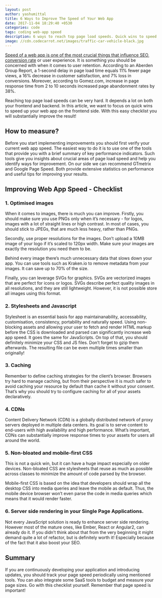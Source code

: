 ```yaml
---
layout: post
author: yashumittal
title: 6 Ways to Improve The Speed of Your Web App
date: 2017-11-04 18:29:40 +0530
categories: code
tags: coding web-app speed
description: 6 ways to reach top page load speeds. Quick wins to speed up your web app on the frontend side. Easy checklist to improve the result!
image: //cdn.codecarrot.net/images/traffic-car-vehicle-black.jpg
---
```


[Speed of a web app is one of the most crucial things that influence SEO, conversion rate](/9-seo-tips-improve-website-performance-drive-traffic) or user experience. It is something you should be concerned with when it comes to user retention. According to an Aberden Group Report, a 1-second delay in page load time equals 11% fewer page views, a 16% decrease in customer satisfaction, and 7% loss in conversions. Moreover, according to Gomez.com, increase in page response time from 2 to 10 seconds increased page abandonment rates by 38%.

Reaching top page load speeds can be very hard. It depends a lot on both your frontend and backend. In this article, we want to focus on quick wins to speed up your web app on the frontend side. With this easy checklist you will substantially improve the result!

## How to measure?

Before you start implementing improvements you should first verify your current web app speed. The easiest way to do it is to use one of the tools that provide you with a brief summary of key performance indicators. Such tools give you insights about crucial areas of page load speed and help you identify ways for improvement. On our side we can recommend GTmetrix and Google Page Speed. Both provide extensive statistics on performance and useful tips for improving your results.

## Improving Web App Speed - Checklist

### 1. Optimised images

When it comes to images, there is much you can improve. Firstly, you should make sure you use PNGs only when it’s necessary - for logos, images with a lot of straight lines or high contrast. In most of cases, you should stick to JPEGs, that are much less heavy, rather than PNGs.

Secondly, use proper resolutions for the images. Don’t upload a 10MB image of your logo if it’s scaled to 120px width. Make sure your images are exactly the resolution you need them to be.

Behind every image there’s much unnecessary data that slows down your app. You can use tools such as Kraken.io to remove metadata from your images. It can save up to 70% of the size.

Finally, you can leverage SVGs for graphics. SVGs are vectorized images that are perfect for icons or logos. SVGs describe perfect quality images in all resolutions, and they are still lightweight. However, it is not possible store all images using this format.

### 2. Stylesheets and Javascript

Stylesheet is an essential basis for app maintainanability, accessability, customisation, consistency, portability and naturally speed. Using non-blocking assets and allowing your user to fetch and render HTML markup before the CSS is downloaded and parsed can significantly increase web app speed. It goes the same for JavaScripts. On top of that, you should definitely minimize your CSS and JS files. Don’t forget to gzip them afterwards. The resulting file can be even multiple times smaller than originally!

### 3. Caching

Remember to define caching strategies for the client’s browser. Browsers try hard to manage caching, but from their perspective it is much safer to avoid caching your resource by default than cache it without your consent. That’s why you should try to configure caching for all of your assets declaratively.

### 4. CDNs

Content Delivery Network (CDN) is a globally distributed network of proxy servers deployed in multiple data centers. Its goal is to serve content to end-users with high availability and high performance. What’s important, CDNs can substantially improve response times to your assets for users all around the world.

### 5. Non-bloated and mobile-first CSS

This is not a quick win, but it can have a huge impact especially on older devices. Non-bloated CSS are stylesheets that reuse as much as possible across classes to minimize the amount of code parsed by the browser.

Mobile-first CSS is based on the idea that developers should wrap all the desktop CSS into media queries and leave the mobile as default. Thus, the mobile device browser won’t even parse the code in media queries which means that it would render faster.

### 6. Server side rendering in your Single Page Applications.

Not every JavaScript solution is ready to enhance server side rendering. However most of the mature ones, like Ember, React or Angular2, can already do it. If you didn’t think about that from the very beginning it might demand quite a lot of refactor, but is definitely worth it! Especially because of the fact that it also boost your SEO.

## Summary

If you are continuously  developing your application and introducing updates, you should track your page speed periodically using mentioned tools. You can also integrate some SaaS tools to budget and measure your page sizes. Go with this checklist yourself. Remember that page speed is important!
